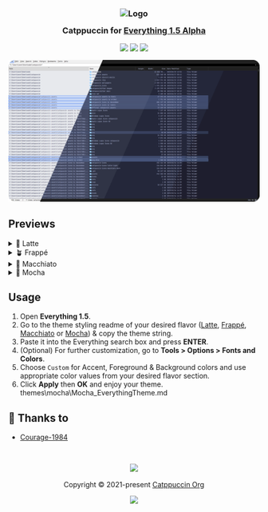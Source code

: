 <h3 align="center">
	<img src="https://raw.githubusercontent.com/catppuccin/catppuccin/main/assets/logos/exports/1544x1544_circle.png" width="100" alt="Logo"/><br/>
	<img src="https://raw.githubusercontent.com/catppuccin/catppuccin/main/assets/misc/transparent.png" height="30" width="0px"/>
	Catppuccin for <a href="https://www.voidtools.com/everything-1.5a/">Everything 1.5 Alpha</a>
	<img src="https://raw.githubusercontent.com/catppuccin/catppuccin/main/assets/misc/transparent.png" height="30" width="0px"/>
</h3>

<p align="center">
	<a href="https://github.com/Courage-1984/everything1.5a/stargazers"><img src="https://img.shields.io/github/stars/Courage-1984/everything1.5a?colorA=363a4f&colorB=b7bdf8&style=for-the-badge"></a>
	<a href="https://github.com/Courage-1984/everything1.5a/issues"><img src="https://img.shields.io/github/issues/Courage-1984/everything1.5a?colorA=363a4f&colorB=f5a97f&style=for-the-badge"></a>
	<a href="https://github.com/Courage-1984/everything1.5a/contributors"><img src="https://img.shields.io/github/contributors/Courage-1984/everything1.5a?colorA=363a4f&colorB=a6da95&style=for-the-badge"></a>
</p>

<p align="center">
	<img src="assets/preview.webp"/>
</p>

## Previews

<details>
<summary>🌻 Latte</summary>
<img src="./assets/latte.webp"/>
</details>
<details>
<summary>🪴 Frappé</summary>
<img src="./assets/frappe.webp"/>
</details>
<details>
<summary>🌺 Macchiato</summary>
<img src="./assets/macchiato.webp"/>
</details>
<details>
<summary>🌿 Mocha</summary>
<img src="./assets/mocha.webp"/>
</details>

## Usage

1. Open **Everything 1.5**.
2. Go to the theme styling readme of your desired flavor (<a href="./themes/latte/latte_EverythingTheme.md">Latte</a>, <a href="./themes/frappe/frappe_EverythingTheme.md">Frappé</a>, <a href="./themes/macchiato/macchiato_EverythingTheme.md">Macchiato</a> or <a href="./themes/mocha/mocha_EverythingTheme.md">Mocha</a>) & copy the theme string.
3. Paste it into the Everything search box and press **ENTER**.
4. (Optional) For further customization, go to **Tools > Options > Fonts and Colors**.
5. Choose `Custom` for Accent, Foreground & Background colors and use appropriate color values from your desired flavor section.
6. Click **Apply** then **OK** and enjoy your theme.
   themes\mocha\Mocha_EverythingTheme.md

## 💝 Thanks to

- [Courage-1984](https://github.com/Courage-1984)

&nbsp;

<p align="center">
	<img src="https://raw.githubusercontent.com/catppuccin/catppuccin/main/assets/footers/gray0_ctp_on_line.svg?sanitize=true" />
</p>

<p align="center">
	Copyright &copy; 2021-present <a href="https://github.com/catppuccin" target="_blank">Catppuccin Org</a>
</p>

<p align="center">
	<a href="https://github.com/catppuccin/catppuccin/blob/main/LICENSE"><img src="https://img.shields.io/static/v1.svg?style=for-the-badge&label=License&message=MIT&logoColor=d9e0ee&colorA=363a4f&colorB=b7bdf8"/></a>
</p>
